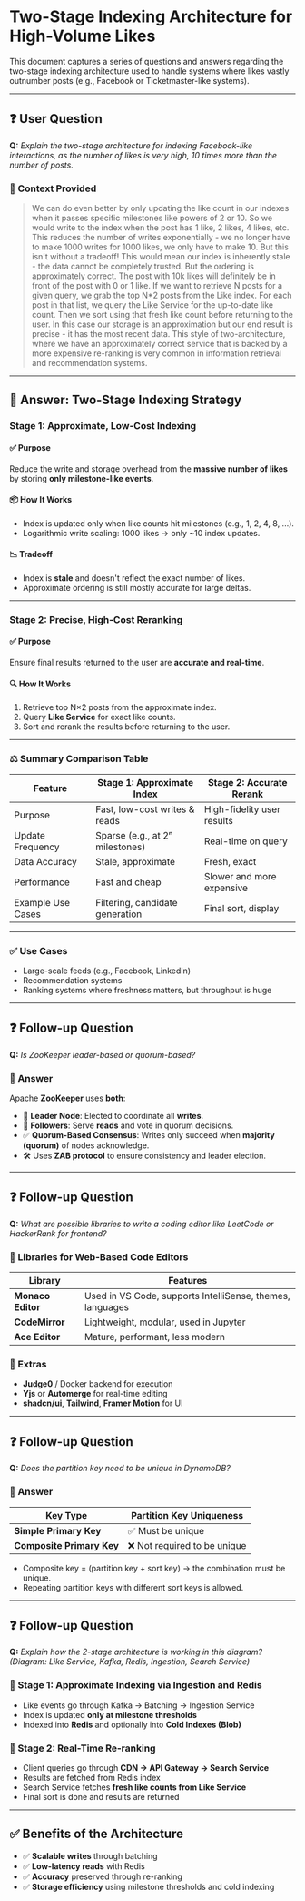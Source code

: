 # Two-Stage Indexing Architecture for High-Volume Likes

This document captures a series of questions and answers regarding the two-stage indexing architecture used to handle systems where likes vastly outnumber posts (e.g., Facebook or Ticketmaster-like systems).

---

## ❓ User Question

**Q:** _Explain the two-stage architecture for indexing Facebook-like interactions, as the number of likes is very high, 10 times more than the number of posts._

### 📘 Context Provided
> We can do even better by only updating the like count in our indexes when it passes specific milestones like powers of 2 or 10. So we would write to the index when the post has 1 like, 2 likes, 4 likes, etc. This reduces the number of writes exponentially - we no longer have to make 1000 writes for 1000 likes, we only have to make 10.
> But this isn't without a tradeoff! This would mean our index is inherently stale - the data cannot be completely trusted. But the ordering is approximately correct. The post with 10k likes will definitely be in front of the post with 0 or 1 like.
> If we want to retrieve N posts for a given query, we grab the top N*2 posts from the Like index. For each post in that list, we query the Like Service for the up-to-date like count. Then we sort using that fresh like count before returning to the user.
> In this case our storage is an approximation but our end result is precise - it has the most recent data. This style of two-architecture, where we have an approximately correct service that is backed by a more expensive re-ranking is very common in information retrieval and recommendation systems.

---

## 🧠 Answer: Two-Stage Indexing Strategy

### Stage 1: Approximate, Low-Cost Indexing

#### ✅ Purpose
Reduce the write and storage overhead from the **massive number of likes** by storing **only milestone-like events**.

#### 📦 How It Works
- Index is updated only when like counts hit milestones (e.g., 1, 2, 4, 8, ...).
- Logarithmic write scaling: 1000 likes → only ~10 index updates.

#### 📉 Tradeoff
- Index is **stale** and doesn't reflect the exact number of likes.
- Approximate ordering is still mostly accurate for large deltas.

---

### Stage 2: Precise, High-Cost Reranking

#### ✅ Purpose
Ensure final results returned to the user are **accurate and real-time**.

#### 🔍 How It Works
1. Retrieve top N×2 posts from the approximate index.
2. Query **Like Service** for exact like counts.
3. Sort and rerank the results before returning to the user.

---

### ⚖️ Summary Comparison Table

| Feature               | Stage 1: Approximate Index      | Stage 2: Accurate Rerank         |
|-----------------------|----------------------------------|----------------------------------|
| Purpose               | Fast, low-cost writes & reads    | High-fidelity user results       |
| Update Frequency      | Sparse (e.g., at 2ⁿ milestones)  | Real-time on query               |
| Data Accuracy         | Stale, approximate               | Fresh, exact                     |
| Performance           | Fast and cheap                   | Slower and more expensive        |
| Example Use Cases     | Filtering, candidate generation  | Final sort, display              |

---

### ✅ Use Cases
- Large-scale feeds (e.g., Facebook, LinkedIn)
- Recommendation systems
- Ranking systems where freshness matters, but throughput is huge

---

## ❓ Follow-up Question

**Q:** _Is ZooKeeper leader-based or quorum-based?_

### 🧠 Answer
Apache **ZooKeeper** uses **both**:
- 👑 **Leader Node**: Elected to coordinate all **writes**.
- 👥 **Followers**: Serve **reads** and vote in quorum decisions.
- ✅ **Quorum-Based Consensus**: Writes only succeed when **majority (quorum)** of nodes acknowledge.
- 🛠️ Uses **ZAB protocol** to ensure consistency and leader election.

---

## ❓ Follow-up Question

**Q:** _What are possible libraries to write a coding editor like LeetCode or HackerRank for frontend?_

### 🧰 Libraries for Web-Based Code Editors

| Library         | Features                                                   |
|------------------|------------------------------------------------------------|
| **Monaco Editor** | Used in VS Code, supports IntelliSense, themes, languages |
| **CodeMirror**   | Lightweight, modular, used in Jupyter                      |
| **Ace Editor**   | Mature, performant, less modern                            |

### 🧠 Extras
- **Judge0** / Docker backend for execution
- **Yjs** or **Automerge** for real-time editing
- **shadcn/ui**, **Tailwind**, **Framer Motion** for UI

---

## ❓ Follow-up Question

**Q:** _Does the partition key need to be unique in DynamoDB?_

### 🧠 Answer

| Key Type                  | Partition Key Uniqueness |
|---------------------------|---------------------------|
| **Simple Primary Key**    | ✅ Must be unique          |
| **Composite Primary Key** | ❌ Not required to be unique |

- Composite key = (partition key + sort key) → the combination must be unique.
- Repeating partition keys with different sort keys is allowed.

---

## ❓ Follow-up Question

**Q:** _Explain how the 2-stage architecture is working in this diagram?_  
*(Diagram: Like Service, Kafka, Redis, Ingestion, Search Service)*

### 🧱 Stage 1: Approximate Indexing via Ingestion and Redis

- Like events go through Kafka → Batching → Ingestion Service
- Index is updated **only at milestone thresholds**
- Indexed into **Redis** and optionally into **Cold Indexes (Blob)**

### 🧠 Stage 2: Real-Time Re-ranking

- Client queries go through **CDN → API Gateway → Search Service**
- Results are fetched from Redis index
- Search Service fetches **fresh like counts from Like Service**
- Final sort is done and results are returned

---

## ✅ Benefits of the Architecture

- ✅ **Scalable writes** through batching
- ✅ **Low-latency reads** with Redis
- ✅ **Accuracy** preserved through re-ranking
- ✅ **Storage efficiency** using milestone thresholds and cold indexing

